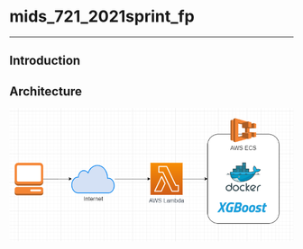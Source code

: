 # mids_721_2021sprint_fp

***

## Introduction





## Architecture

![architecture](./img/architecture.png)





